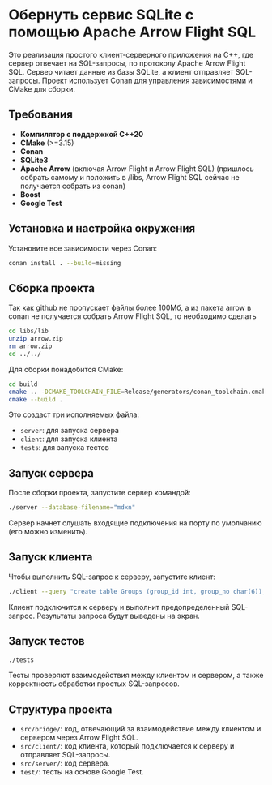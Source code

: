 # Обернуть сервис SQLite с помощью Apache Arrow Flight SQL

Это реализация простого клиент-серверного приложения на C++, где сервер отвечает на SQL-запросы, по протоколу Apache Arrow Flight SQL. Сервер читает данные из базы SQLite, а клиент отправляет SQL-запросы. Проект использует Conan для управления зависимостями и CMake для сборки.

## Требования
- **Компилятор с поддержкой C++20**
- **CMake** (>=3.15)
- **Conan**
- **SQLite3**
- **Apache Arrow** (включая Arrow Flight и Arrow Flight SQL) (пришлось собрать самому и положить в /libs, Arrow Flight SQL сейчас не получается собрать из conan)
- **Boost**
- **Google Test**

## Установка и настройка окружения

Установите все зависимости через Conan:
   ```bash
   conan install . --build=missing
   ```

## Сборка проекта

Так как github не пропускает файлы более 100Мб, а из пакета arrow в conan не получается собрать Arrow Flight SQL, то необходимо сделать
   ```bash
  cd libs/lib
  unzip arrow.zip 
  rm arrow.zip 
  cd ../../
  ```

Для сборки понадобится CMake:
   ```bash
   cd build
   cmake .. -DCMAKE_TOOLCHAIN_FILE=Release/generators/conan_toolchain.cmake -DCMAKE_BUILD_TYPE=Release
   cmake --build .
   ```

Это создаст три исполняемых файла:
- `server`: для запуска сервера
- `client`: для запуска клиента
- `tests`: для запуска тестов

## Запуск сервера

После сборки проекта, запустите сервер командой:
```bash
./server --database-filename="mdxn"
```

Сервер начнет слушать входящие подключения на порту по умолчанию (его можно изменить).

## Запуск клиента

Чтобы выполнить SQL-запрос к серверу, запустите клиент:
```bash
./client --query "create table Groups (group_id int, group_no char(6));"
```

Клиент подключится к серверу и выполнит предопределенный SQL-запрос. Результаты запроса будут выведены на экран.

## Запуск тестов

```bash
./tests
```

Тесты проверяют взаимодействия между клиентом и сервером, а также корректность обработки простых SQL-запросов.

## Структура проекта

- `src/bridge/`: код, отвечающий за взаимодействие между клиентом и сервером через Arrow Flight SQL.
- `src/client/`: код клиента, который подключается к серверу и отправляет SQL-запросы.
- `src/server/`: код сервера.
- `test/`: тесты на основе Google Test.
